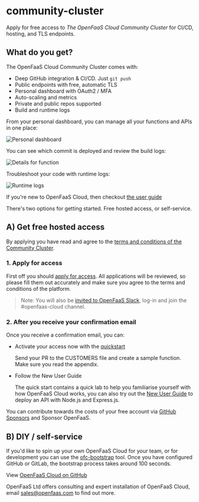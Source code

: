 # community-cluster

Apply for free access to *The OpenFaaS Cloud Community Cluster* for CI/CD, hosting, and TLS endpoints.

## What do you get?

The OpenFaaS Cloud Community Cluster comes with:

* Deep GitHub integration & CI/CD. Just `git push`
* Public endpoints with free, automatic TLS
* Personal dashboard with OAuth2 / MFA
* Auto-scaling and metrics
* Private and public repos supported
* Build and runtime logs

From your personal dashboard, you can manage all your functions and APIs in one place:

![Personal dashboard](https://www.openfaas.com/images/openfaas-cloud-gitlab/dashboard.png)

You can see which commit is deployed and review the build logs:

![Details for function](https://www.openfaas.com/images/openfaas-cloud-gitlab/details.png)

Troubleshoot your code with runtime logs:

![Runtime logs](https://docs.openfaas.com/images/openfaas-cloud/welcome-11.png)

If you're new to OpenFaaS Cloud, then checkout [the user guide](https://docs.openfaas.com/openfaas-cloud/user-guide/)

There's two options for getting started. Free hosted access, or self-service.

## A) Get free hosted access

By applying you have read and agree to the [terms and conditions of the Community Cluster](https://github.com/openfaas/openfaas-cloud/blob/master/PRIVACY.md).

### 1. Apply for access

First off you should [apply for access](https://forms.gle/8e6ZXJKMcDHpV6Xu6). All applications will be reviewed, so please fill them out accurately and make sure you agree to the terms and conditions of the platform.

> Note: You will also be [invited to OpenFaaS Slack](https://docs.openfaas.com/community/), log-in and join the #openfaas-cloud channel.

### 2. After you receive your confirmation email

Once you receive a confirmation email, you can:

* Activate your access now with the [quickstart](./docs/)

    Send your PR to the CUSTOMERS file and create a sample function. Make sure you read the appendix.

* Follow the New User Guide

    The quick start contains a quick lab to help you familiarise yourself with how OpenFaaS Cloud works, you can also try out the [New User Guide](https://docs.openfaas.com/openfaas-cloud/user-guide/) to deploy an API with Node.js and Express.js.

You can contribute towards the costs of your free account via [GitHub Sponsors](https://github.com/sponsors/alexellis/) and Sponsor OpenFaaS.

## B) DIY / self-service

If you'd like to spin up your own OpenFaaS Cloud for your team, or for development you can use the [ofc-bootstrap](https://github.com/openfaas-incubator/ofc-bootstrap) tool. Once you have configured GitHub or GitLab, the bootstrap process takes around 100 seconds.

View [OpenFaaS Cloud on GitHub](https://github.com/openfaas/openfaas-cloud/)

OpenFaaS Ltd offers consulting and expert installation of OpenFaaS Cloud, email [sales@openfaas.com](mailto:sales@openfaas.com) to find out more.
